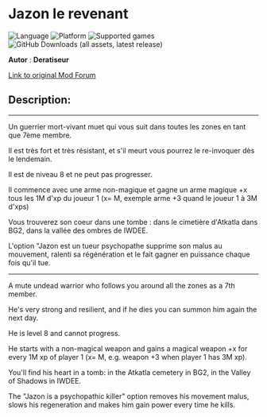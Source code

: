 # Jazon le revenant

![Language](https://img.shields.io/static/v1?label=language&message=english%20%7C%20french%20%7C%20Russian%20%7C%20&color=informational)
![Platform](https://img.shields.io/static/v1?label=platform&message=windows%20%7C%20macOS%20%7C%20Linux%20%7C%20&color=informational)
![Supported games](https://img.shields.io/static/v1?label=supported%20games&message=BG2EE%20%7C%20EET%20%7C%20IWDEE%20%7C&color=dodgerblue)
![GitHub Downloads (all assets, latest release)](https://img.shields.io/github/downloads/Deratiseur/Jazon/total)

**Autor** : **Deratiseur**

[Link to original Mod Forum](https://www.baldursgateworld.fr/viewtopic.php?t=34466)


## Description:
-------------

Un guerrier mort-vivant muet qui vous suit dans toutes les zones en tant que 7ème membre.

Il est très fort et très résistant, et s'il meurt vous pourrez le re-invoquer dès le lendemain.

Il est de niveau 8 et ne peut pas progresser.

Il commence avec une arme non-magique et gagne un arme magique +x tous les 1M d'xp du joueur 1 (x= M, exemple arme +3 quand le joueur 1 à 3M d'xps)

Vous trouverez son coeur dans une tombe : dans le cimetière d'Atkatla dans BG2, dans la vallée des ombres de IWDEE.

L'option "Jazon est un tueur psychopathe supprime son malus au mouvement, ralenti sa régénération et le fait gagner en puissance chaque fois qu'il tue.

-------------

A mute undead warrior who follows you around all the zones as a 7th member.

He's very strong and resilient, and if he dies you can summon him again the next day.

He is level 8 and cannot progress.

He starts with a non-magical weapon and gains a magical weapon +x for every 1M xp of player 1 (x= M, e.g. weapon +3 when player 1 has 3M xp).

You'll find his heart in a tomb: in the Atkatla cemetery in BG2, in the Valley of Shadows in IWDEE.

The "Jazon is a psychopathic killer" option removes his movement malus, slows his regeneration and makes him gain power every time he kills.
